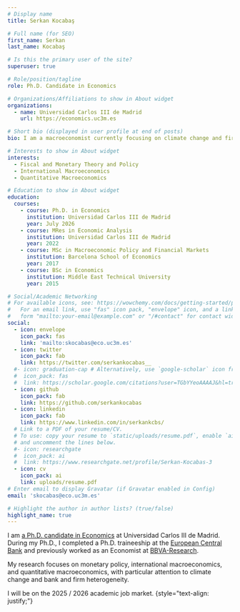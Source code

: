```yaml
---
# Display name
title: Serkan Kocabaş

# Full name (for SEO)
first_name: Serkan
last_name: Kocabaş

# Is this the primary user of the site?
superuser: true

# Role/position/tagline
role: Ph.D. Candidate in Economics

# Organizations/Affiliations to show in About widget
organizations:
  - name: Universidad Carlos III de Madrid
    url: https://economics.uc3m.es

# Short bio (displayed in user profile at end of posts)
bio: I am a macroeconomist currently focusing on climate change and firm heterogeneity.

# Interests to show in About widget
interests:
  - Fiscal and Monetary Theory and Policy
  - International Macroeconomics
  - Quantitative Macroeconomics

# Education to show in About widget
education:
  courses:
    - course: Ph.D. in Economics
      institution: Universidad Carlos III de Madrid
      year: July 2026
    - course: MRes in Economic Analysis
      institution: Universidad Carlos III de Madrid
      year: 2022
    - course: MSc in Macroeconomic Policy and Financial Markets
      institution: Barcelona School of Economics
      year: 2017
    - course: BSc in Economics
      institution: Middle East Technical University
      year: 2015

# Social/Academic Networking
# For available icons, see: https://wowchemy.com/docs/getting-started/page-builder/#icons
#   For an email link, use "fas" icon pack, "envelope" icon, and a link in the
#   form "mailto:your-email@example.com" or "/#contact" for contact widget.
social:
  - icon: envelope
    icon_pack: fas
    link: 'mailto:skocabas@eco.uc3m.es'
  - icon: twitter
    icon_pack: fab
    link: https://twitter.com/serkankocabas__
  #- icon: graduation-cap # Alternatively, use `google-scholar` icon from `ai` icon pack
  #  icon_pack: fas
  #  link: https://scholar.google.com/citations?user=TGbYYeoAAAAJ&hl=tr&authuser=2
  - icon: github
    icon_pack: fab
    link: https://github.com/serkankocabas
  - icon: linkedin
    icon_pack: fab
    link: https://www.linkedin.com/in/serkankcbs/
  # Link to a PDF of your resume/CV.
  # To use: copy your resume to `static/uploads/resume.pdf`, enable `ai` icons in `params.yaml`,
  # and uncomment the lines below.
  #- icon: researchgate
  #  icon_pack: ai
  #  link: https://www.researchgate.net/profile/Serkan-Kocabas-3
  - icon: cv
    icon_pack: ai
    link: uploads/resume.pdf
# Enter email to display Gravatar (if Gravatar enabled in Config)
email: 'skocabas@eco.uc3m.es'

# Highlight the author in author lists? (true/false)
highlight_name: true
---
```

I am [a Ph.D. candidate in Economics](https://economics.uc3m.es/jobmarket/) at Universidad Carlos III de Madrid. During my Ph.D., I completed a Ph.D. traineeship at the [European Central Bank](https://www.ecb.europa.eu/home/html/index.en.html) and previously worked as an Economist at [BBVA-Research](https://www.bbvaresearch.com/en/search/?searchbbvaresearch=serkan%20kocabas).

My research focuses on monetary policy, international macroeconomics, and quantitative macroeconomics, with particular attention to climate change and bank and firm heterogeneity.

I will be on the 2025 / 2026 academic job market.
{style="text-align: justify;"}
